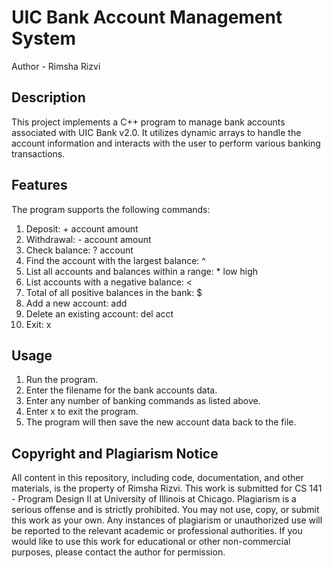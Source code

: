 # UIC Bank Account Management System
Author - Rimsha Rizvi

## Description
This project implements a C++ program to manage bank accounts associated with UIC Bank v2.0. It utilizes dynamic arrays to handle the account information and interacts with the user to perform various banking transactions.

## Features
The program supports the following commands:
1. Deposit: + account amount
2. Withdrawal: - account amount
3. Check balance: ? account
4. Find the account with the largest balance: ^
5. List all accounts and balances within a range: * low high
6. List accounts with a negative balance: <
7. Total of all positive balances in the bank: $
8. Add a new account: add
9. Delete an existing account: del acct
10. Exit: x

## Usage
1. Run the program.
2. Enter the filename for the bank accounts data.
3. Enter any number of banking commands as listed above.
4. Enter x to exit the program.
5. The program will then save the new account data back to the file.

## Copyright and Plagiarism Notice
All content in this repository, including code, documentation, and other materials, is the property of Rimsha Rizvi. This work is submitted for CS 141 - Program Design II at University of Illinois at Chicago.
Plagiarism is a serious offense and is strictly prohibited. You may not use, copy, or submit this work as your own. Any instances of plagiarism or unauthorized use will be reported to the relevant academic or professional authorities.
If you would like to use this work for educational or other non-commercial purposes, please contact the author for permission.
